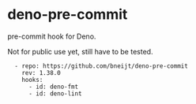# deno-pre-commit

pre-commit hook for Deno.

Not for public use yet, still have to be tested.

```
  - repo: https://github.com/bneijt/deno-pre-commit
    rev: 1.38.0
    hooks:
      - id: deno-fmt
      - id: deno-lint
```
